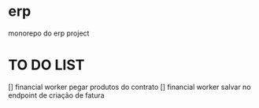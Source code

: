 # erp
monorepo do erp project

# TO DO LIST 
[] financial worker pegar produtos do contrato 
[] financial worker salvar no endpoint de criação de fatura 